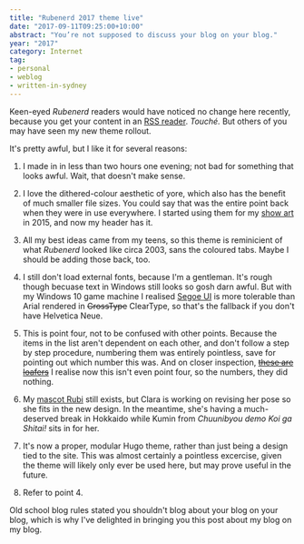 ```yaml
---
title: "Rubenerd 2017 theme live"
date: "2017-09-11T09:25:00+10:00"
abstract: "You’re not supposed to discuss your blog on your blog."
year: "2017"
category: Internet
tag:
- personal
- weblog
- written-in-sydney
---
```

Keen-eyed *Rubenerd* readers would have noticed no change here recently, because you get your content in an [RSS reader]. *Touché.* But others of you may have seen my new theme rollout.

It's pretty awful, but I like it for several reasons:

1. I made in in less than two hours one evening; not bad for something that looks awful. Wait, that doesn't make sense.

2. I love the dithered-colour aesthetic of yore, which also has the benefit of much smaller file sizes. You could say that was the entire point back when they were in use everywhere. I started using them for my [show art] in 2015, and now my header has it.

3. All my best ideas came from my teens, so this theme is reminicient of what *Rubenerd* looked like circa 2003, sans the coloured tabs. Maybe I should be adding those back, too.

4. I still don't load external fonts, because I'm a gentleman. It's rough though becuase text in Windows still looks so gosh darn awful. But with my Windows 10 game machine I realised [Segoe UI] is more tolerable than Arial rendered in ~~GrossType~~ ClearType, so that's the fallback if you don't have Helvetica Neue.

5. This is point four, not to be confused with other points. Because the items in the list aren't dependent on each other, and don't follow a step by step procedure, numbering them was entirely pointless, save for pointing out which number this was. And on closer inspection, ~~[these are loafers]~~ I realise now this isn't even point four, so the numbers, they did nothing.

6. My [mascot Rubi] still exists, but Clara is working on revising her pose so she fits in the new design. In the meantime, she's having a much-deserved break in Hokkaido while Kumin from *Chuunibyou demo Koi ga Shitai!* sits in for her.

7. It's now a proper, modular Hugo theme, rather than just being a design tied to the site. This was almost certainly a pointless excercise, given the theme will likely only ever be used here, but may prove useful in the future.

8. Refer to point 4.

Old school blog rules stated you shouldn't blog about your blog on your blog, which is why I've delighted in bringing you this post about my blog on my blog.

[RSS Reader]: https://rubenerd.com/feed/
[Segoe UI]: https://en.wikipedia.org/wiki/Segoe
[mascot Rubi]: https://rubenerd.com/mascot/
[show art]: https://archive.org/download/RubenerdShow364/RubenerdShow364.png
[these are loafers]: https://www.youtube.com/watch?v=mHLVXsXGiYo

